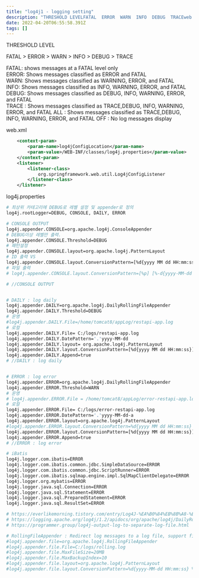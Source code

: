 ```yaml
---
title: "log4j1 - logging setting"
description: "THRESHOLD LEVELFATAL  ERROR  WARN  INFO  DEBUG  TRACEweb.xmllog4j.properties"
date: 2022-04-20T06:55:58.391Z
tags: []
---
```

THRESHOLD LEVEL

FATAL > ERROR > WARN > INFO > DEBUG > TRACE

FATAL: shows messages at a FATAL level only  
ERROR: Shows messages classified as ERROR and FATAL  
WARN: Shows messages classified as WARNING, ERROR, and FATAL  
INFO: Shows messages classified as INFO, WARNING, ERROR, and FATAL  
DEBUG: Shows messages classified as DEBUG, INFO, WARNING, ERROR, and FATAL  
TRACE : Shows messages classified as TRACE,DEBUG, INFO, WARNING, ERROR, and FATAL
ALL : Shows messages classified as TRACE,DEBUG, INFO, WARNING, ERROR, and FATAL 
OFF : No log messages display

web.xml
```xml
	<context-param>
	    <param-name>log4jConfigLocation</param-name>
	    <param-value>/WEB-INF/classes/log4j.properties</param-value>
    </context-param>
	<listener>
		<listener-class>
			org.springframework.web.util.Log4jConfigListener
		</listener-class>
	</listener>
```

log4j.properties
```bash
# 최상위 카테고리에 DEBUG로 레벨 설정 및 appender로 정의
log4j.rootLogger=DEBUG, CONSOLE, DAILY, ERROR

# CONSOLE OUTPUT
log4j.appender.CONSOLE=org.apache.log4j.ConsoleAppender 
# DEBUG이상 레벨만 출력.
log4j.appender.CONSOLE.Threshold=DEBUG  
# 패턴설정
log4j.appender.CONSOLE.layout=org.apache.log4j.PatternLayout 
# ID 출력 VS
log4j.appender.CONSOLE.layout.ConversionPattern=[%d{yyyy MM dd HH:mm:ss}] [%-5p] %-17c{2} (%13F:%L) | %m   | %M [%t] %n 
# 파일 출력
# log4j.appender.CONSOLE.layout.ConversionPattern=[%p] [%-d{yyyy-MM-dd HH:mm:ss}] %C.%M(%13F:%L) | %m%n 

# //CONSOLE OUTPUT


# DAILY : log daily
log4j.appender.DAILY=org.apache.log4j.DailyRollingFileAppender 
log4j.appender.DAILY.Threshold=DEBUG
# 운영
#log4j.appender.DAILY.File=/home/tomcat8/appLog/restapi-app.log
# 로컬
log4j.appender.DAILY.File= C:/logs/restapi-app.log
log4j.appender.DAILY.DatePattern='.'yyyy-MM-dd
log4j.appender.DAILY.layout= org.apache.log4j.PatternLayout
log4j.appender.DAILY.layout.ConversionPattern=[%d{yyyy MM dd HH:mm:ss}] [%-5p] %-17c{2} (%13F:%L) | %m   | [%t] %n 
log4j.appender.DAILY.Append=true
# //DAILY : log daily


# ERROR : log error
log4j.appender.ERROR=org.apache.log4j.DailyRollingFileAppender
log4j.appender.ERROR.Threshold=WARN
# 운영
# log4j.appender.ERROR.File = /home/tomcat8/appLog/error-restapi-app.log
# 로컬
log4j.appender.ERROR.File= C:/logs/error-restapi-app.log
log4j.appender.ERROR.DatePattern='.'yyyy-MM-dd-a
log4j.appender.ERROR.layout=org.apache.log4j.PatternLayout
#log4j.appender.ERROR.layout.ConversionPattern=%d{yyyy MM dd HH:mm:ss} %-5p [%t] %-17c{2} (%13F:%L) %3x - %m%n
log4j.appender.ERROR.layout.ConversionPattern=[%d{yyyy MM dd HH:mm:ss}] [%-5p] %-17c{2} (%13F:%L) | %m   | [%t] %n 
log4j.appender.ERROR.Append=true
# //ERROR : log error

# iBatis
log4j.logger.com.ibatis=ERROR
log4j.logger.com.ibatis.common.jdbc.SimpleDataSource=ERROR
log4j.logger.com.ibatis.common.jdbc.ScriptRunner=ERROR
log4j.logger.com.ibatis.sqlmap.engine.impl.SqlMapClientDelegate=ERROR
log4j.logger.org.mybatis=ERROR
log4j.logger.java.sql.Connection=ERROR
log4j.logger.java.sql.Statement=ERROR
log4j.logger.java.sql.PreparedStatement=ERROR
log4j.logger.java.sql.ResultSet=ERROR

# https://everlikemorning.tistory.com/entry/Log4J-%EA%B0%84%EB%8B%A8-%EC%82%AC%EC%9A%A9%EB%B2%95
# https://logging.apache.org/log4j/1.2/apidocs/org/apache/log4j/DailyRollingFileAppender.html
# https://programmer.group/log4j-output-log-to-separate-log-file.html

# RollingFileAppender : Redirect log messages to a log file, support file rolling.
#log4j.appender.file=org.apache.log4j.RollingFileAppender
#log4j.appender.file.File=C:/logs/rolling.log
#log4j.appender.file.MaxFileSize=20MB
#log4j.appender.file.MaxBackupIndex=10
#log4j.appender.file.layout=org.apache.log4j.PatternLayout
#log4j.appender.file.layout.ConversionPattern=%d{yyyy-MM-dd HH:mm:ss} %-5p %c{1}:%L - %m%n

```